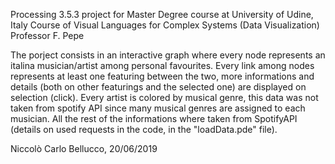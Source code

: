 Processing 3.5.3 project for Master Degree course at University of Udine, Italy
Course of Visual Languages for Complex Systems (Data Visualization)
Professor F. Pepe

The porject consists in an interactive graph where every node represents an italina musician/artist among personal favourites.
Every link among nodes represents at least one featuring between the two, more informations and details (both on other featurings and the selected one) are displayed on selection (click).
Every artist is colored by musical genre, this data was not taken from spotify API since many musical genres are assigned to each musician.
All the rest of the informations where taken from SpotifyAPI (details on used requests in the code, in the "loadData.pde" file).

Niccolò Carlo Bellucco, 20/06/2019
